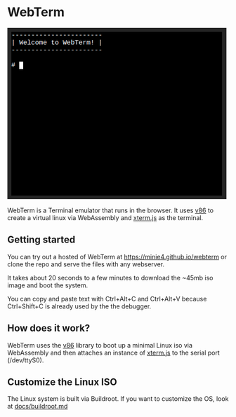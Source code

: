 # WebTerm
![Screenshot of WebTerm](screenshot.png)

WebTerm is a Terminal emulator that runs in the browser. It uses [v86](https://github.com/copy/v86) to create a virtual linux via WebAssembly and [xterm.js](https://github.com/xtermjs/xterm.js) as the terminal.

## Getting started
You can try out a hosted of WebTerm at https://minie4.github.io/webterm or clone the repo and serve the files with any webserver.

It takes about 20 seconds to a few minutes to download the ~45mb iso image and boot the system. 

You can copy and paste text with Ctrl+Alt+C and Ctrl+Alt+V because Ctrl+Shift+C is already used by the the debugger.

## How does it work?
WebTerm uses the [v86](https://github.com/copy/v86) library to boot up a minimal Linux iso via WebAssembly and then attaches an instance of [xterm.js](https://github.com/xtermjs/xterm.js) to the serial port (/dev/ttyS0).

## Customize the Linux ISO
The Linux system is built via Buildroot. If you want to customize the OS, look at [docs/buildroot.md](docs/buildroot.md)